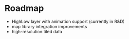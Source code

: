 # Roadmap

* HighLow layer with animation support (currently in R\&D)
* map library integration improvements
* high-resolution tiled data
